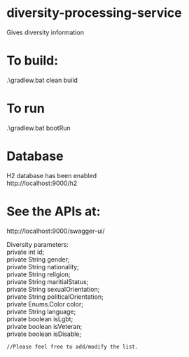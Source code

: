 # diversity-processing-service
Gives diversity information

# To build:
.\gradlew.bat clean build 

# To run

.\gradlew.bat bootRun

# Database

H2 database has been enabled </br>
http://localhost:9000/h2



# See the APIs at:

http://localhost:9000/swagger-ui/



Diversity parameters: </br> 
 private int id; </br>
    private String gender; </br>
    private String nationality; </br>
    private String religion; </br>
    private String maritialStatus; </br>
    private String sexualOrientation; </br>
    private String politicalOrientation; </br>
    private Enums.Color color; </br>
    private String language; </br>
    private boolean isLgbt;</br>
    private boolean isVeteran;</br>
    private boolean isDisable;</br>
   
    
    //Please feel free to add/modify the list.
